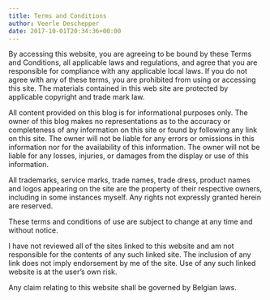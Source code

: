 ```yaml
---
title: Terms and Conditions
author: Veerle Deschepper
date: 2017-10-01T20:34:36+00:00
---
```

By accessing this website, you are agreeing to be bound by these Terms and Conditions, all applicable laws and regulations, and agree that you are responsible for compliance with any applicable local laws. If you do not agree with any of these terms, you are prohibited from using or accessing this site. The materials contained in this web site are protected by applicable copyright and trade mark law.

All content provided on this blog is for informational purposes only. The owner of this blog makes no representations as to the accuracy or completeness of any information on this site or found by following any link on this site. The owner will not be liable for any errors or omissions in this information nor for the availability of this information. The owner will not be liable for any losses, injuries, or damages from the display or use of this information.

All trademarks, service marks, trade names, trade dress, product names and logos appearing on the site are the property of their respective owners, including in some instances myself. Any rights not expressly granted herein are reserved.

These terms and conditions of use are subject to change at any time and without notice.

I have not reviewed all of the sites linked to this website and am not responsible for the contents of any such linked site. The inclusion of any link does not imply endorsement by me of the site. Use of any such linked website is at the user’s own risk.

Any claim relating to this website shall be governed by Belgian laws.
